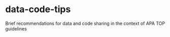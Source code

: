 # data-code-tips
Brief recommendations for data and code sharing in the context of APA TOP guidelines
